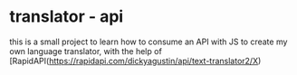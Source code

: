 # translator - api
this is a small project to learn how to consume an API with JS to create my own language translator, with the help of [RapidAPI(https://rapidapi.com/dickyagustin/api/text-translator2/X)
